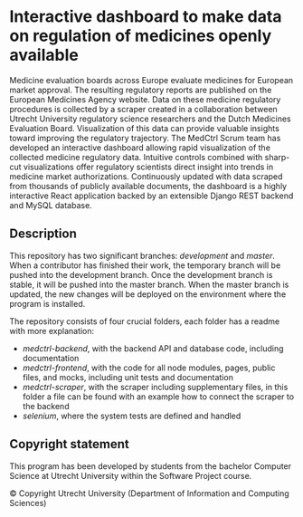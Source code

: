 # Interactive dashboard to make data on regulation of medicines openly available

Medicine evaluation boards across Europe evaluate medicines for European market approval. The resulting regulatory reports are published on the European Medicines Agency website. Data on these medicine regulatory procedures is collected by a scraper created in a collaboration between Utrecht University regulatory science researchers and the Dutch Medicines Evaluation Board. Visualization of this data can provide valuable insights toward improving the regulatory trajectory. The MedCtrl Scrum team has developed an interactive dashboard allowing rapid visualization of the collected medicine regulatory data. Intuitive controls combined with sharp-cut visualizations offer regulatory scientists direct insight into trends in medicine market authorizations. Continuously updated with data scraped from thousands of publicly available documents, the dashboard is a highly interactive React application backed by an extensible Django REST backend and MySQL database.

## Description

This repository has two significant branches: *development* and *master*. When a contributor has finished their work, the temporary branch will be pushed into the development branch. Once the development branch is stable, it will be pushed into the master branch. When the master branch is updated, the new changes will be deployed on the environment where the program is installed.

The repository consists of four crucial folders, each folder has a readme with more explanation:
* *medctrl-backend*, with the backend API and database code, including documentation
* *medctrl-frontend*, with the code for all node modules, pages, public files, and mocks, including unit tests and documentation
* *medctrl-scraper*, with the scraper including supplementary files, in this folder a file can be found with an example how to connect the scraper to the backend
* *selenium*, where the system tests are defined and handled

## Copyright statement

This program has been developed by students from the bachelor Computer Science at Utrecht University within the Software Project course.

© Copyright Utrecht University (Department of Information and Computing Sciences)
